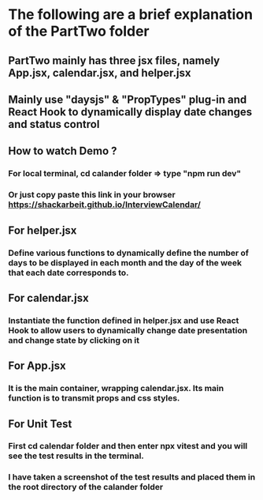 # The following are a brief explanation of the PartTwo folder
## PartTwo mainly has three jsx files, namely App.jsx, calendar.jsx, and helper.jsx
## Mainly use "daysjs" & "PropTypes" plug-in and React Hook to dynamically display date changes and status control

## How to watch Demo ?
### For local terminal, cd calander folder => type "npm run dev"
### Or just copy paste this link in your browser **https://shackarbeit.github.io/InterviewCalendar/** 

## For helper.jsx
### Define various functions to dynamically define the number of days to be displayed in each month and the day of the week that each date corresponds to.

## For calendar.jsx
### Instantiate the function defined in helper.jsx and use React Hook to allow users to dynamically change date presentation and change state by clicking on it

## For App.jsx
### It is the main container, wrapping calendar.jsx. Its main function is to transmit props and css styles.

## For Unit Test
### First cd calendar folder and then enter **npx vitest** and you will see the test results in the terminal.
### I have taken a screenshot of the test results and placed them in the root directory of the calander folder


